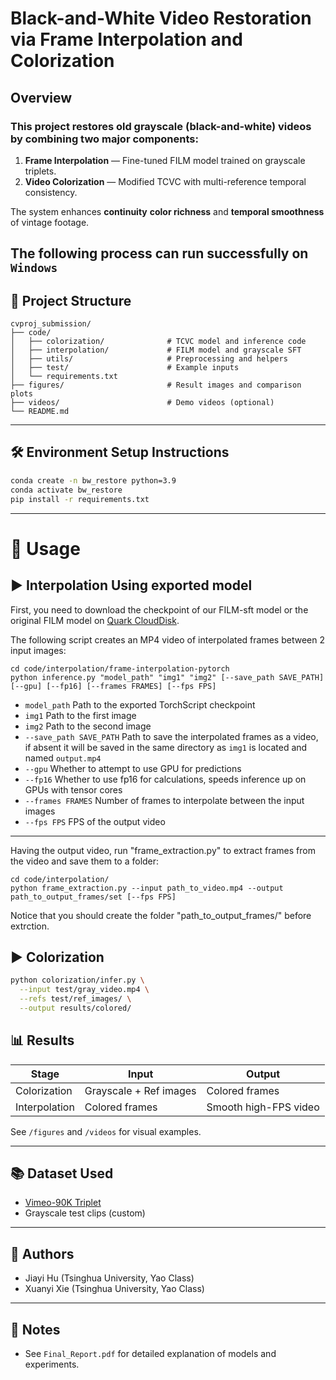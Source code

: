 # Black-and-White Video Restoration via Frame Interpolation and Colorization 

##  Overview

### This project restores old grayscale (black-and-white) videos by combining two major components:

1.  **Frame Interpolation** — Fine-tuned FILM model trained on grayscale triplets.
2.  **Video Colorization** — Modified TCVC with multi-reference temporal consistency.

The system enhances **continuity** **color richness** and **temporal smoothness** of vintage footage.

The following process can run successfully on ``Windows``
---

## 📁 Project Structure

```text
cvproj_submission/
├── code/
│   ├── colorization/              # TCVC model and inference code
│   ├── interpolation/             # FILM model and grayscale SFT
│   ├── utils/                     # Preprocessing and helpers
│   ├── test/                      # Example inputs
│   └── requirements.txt
├── figures/                       # Result images and comparison plots
├── videos/                        # Demo videos (optional)
└── README.md
```

---

## 🛠️ Environment Setup Instructions

```bash
conda create -n bw_restore python=3.9
conda activate bw_restore
pip install -r requirements.txt
```

---

# 🔧 Usage

## ▶ Interpolation Using exported model
First, you need to download the checkpoint of our FILM-sft model or the original FILM model on [Quark CloudDisk](https://drive.google.com/drive/folders/1XwXQZw_q5_Z-5_Yyz7yjw_jXQ5Q_YxQ5?usp=sharing).

The following script creates an MP4 video of interpolated frames between 2 input images:
```
cd code/interpolation/frame-interpolation-pytorch
python inference.py "model_path" "img1" "img2" [--save_path SAVE_PATH] [--gpu] [--fp16] [--frames FRAMES] [--fps FPS]
```
* ```model_path``` Path to the exported TorchScript checkpoint
* ```img1``` Path to the first image
* ```img2``` Path to the second image
* ```--save_path SAVE_PATH``` Path to save the interpolated frames as a video, if absent it will be saved in the same directory as ```img1``` is located and named ```output.mp4```
* ```--gpu``` Whether to attempt to use GPU for predictions
* ```--fp16``` Whether to use fp16 for calculations, speeds inference up on GPUs with tensor cores
* ```--frames FRAMES``` Number of frames to interpolate between the input images
* ```--fps FPS``` FPS of the output video
---

Having the output video, run "frame_extraction.py" to extract frames from the video and save them to a folder:
```
cd code/interpolation/
python frame_extraction.py --input path_to_video.mp4 --output path_to_output_frames/set [--fps FPS]
```
Notice that you should create the folder "path_to_output_frames/" before extrction.

## ▶ Colorization

```bash
python colorization/infer.py \
  --input test/gray_video.mp4 \
  --refs test/ref_images/ \
  --output results/colored/
```




## 📊 Results

| Stage          | Input                     | Output                       |
|----------------|----------------------------|-------------------------------|
| Colorization   | Grayscale + Ref images     | Colored frames                |
| Interpolation  | Colored frames             | Smooth high-FPS video         |

See `/figures` and `/videos` for visual examples.

---

## 📚 Dataset Used

- [Vimeo-90K Triplet](http://toflow.csail.mit.edu/)
- Grayscale test clips (custom)

---

## 👥 Authors

- Jiayi Hu (Tsinghua University, Yao Class)
- Xuanyi Xie (Tsinghua University, Yao Class)

---

## 📌 Notes

- See `Final_Report.pdf` for detailed explanation of models and experiments.
